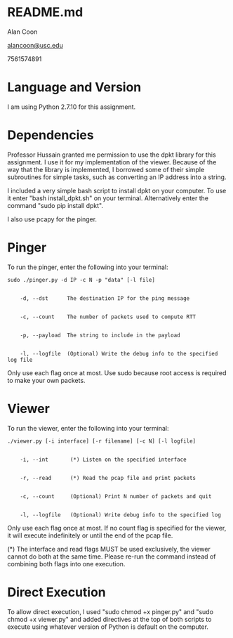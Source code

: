 # README.md


Alan Coon


alancoon@usc.edu


7561574891


# Language and Version


I am using Python 2.7.10 for this assignment.


# Dependencies


Professor Hussain granted me permission to use the dpkt library for this assignment.  I use it for my implementation of the viewer.  Because of the way that the library is implemented, I borrowed some of their simple subroutines for simple tasks, such as converting an IP address into a string.  


I included a very simple bash script to install dpkt on your computer.  To use it enter "bash install_dpkt.sh" on your terminal.  Alternatively enter the command "sudo pip install dpkt".


I also use pcapy for the pinger.


# Pinger


To run the pinger, enter the following into your terminal:


    sudo ./pinger.py -d IP -c N -p "data" [-l file]


        -d, --dst      The destination IP for the ping message


        -c, --count    The number of packets used to compute RTT


        -p, --payload  The string to include in the payload


        -l, --logfile  (Optional) Write the debug info to the specified log file


Only use each flag once at most.  Use sudo because root access is required to make your own packets.


# Viewer


To run the viewer, enter the following into your terminal:


    ./viewer.py [-i interface] [-r filename] [-c N] [-l logfile]


        -i, --int       (*) Listen on the specified interface


        -r, --read  	(*) Read the pcap file and print packets


        -c, --count     (Optional) Print N number of packets and quit


        -l, --logfile   (Optional) Write debug info to the specified log


Only use each flag once at most. If no count flag is specified for the viewer, it will execute indefinitely or until the end of the pcap file.


(*) The interface and read flags MUST be used exclusively, the viewer cannot do both at the same time.  Please re-run the command instead of combining both flags into one execution.


# Direct Execution 


To allow direct execution, I used "sudo chmod +x pinger.py" and "sudo chmod +x viewer.py" and added directives at the top of both scripts to execute using whatever version of Python is default on the computer.

